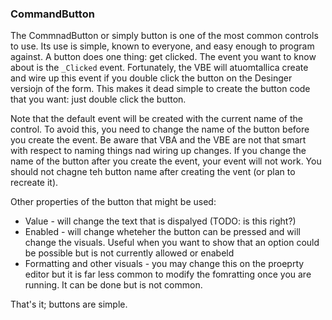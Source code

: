 ### CommandButton

The CommnadButton or simply button is one of the most common controls to use.  Its use is simple, known to everyone, and easy enough to program against.  A button does one thing: get clicked. The event you want to know about is the `_Clicked` event.  Fortunately, the VBE will atuomtallica create and wire up this event if you double click the button on the Desinger versiojn of the form.  This makes it dead simple to create the button code that you want: just double click the button.

Note that the default event will be created with the current name of the control.  To avoid this, you need to change the name of the button before you create the event.  Be aware that VBA and the VBE are not that smart with respect to naming things nad wiring up changes.  If you change the name of the button after you create the event, your event will not work.  You should not chagne teh button name after creating the vent (or plan to recreate it).

Other properties of the button that might be used:

* Value - will change the text that is dispalyed (TODO: is this right?)
* Enabled - will change wheteher the button can be pressed and will change the visuals.  Useful when you want to show that an option could be possible but is not currently allowed or enabeld
* Formatting and other visuals - you may change this on the proeprty editor but it is far less common to modify the fomratting once you are running.  It can be done but is not common.

That's it; buttons are simple.
